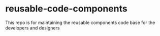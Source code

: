 # reusable-code-components
This repo is for maintaining the reusable components code base for the developers and designers

